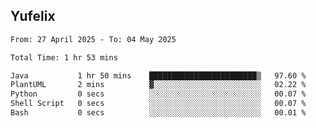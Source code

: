 ## Yufelix

<!--START_SECTION:waka-->

```txt
From: 27 April 2025 - To: 04 May 2025

Total Time: 1 hr 53 mins

Java           1 hr 50 mins    ████████████████████████▒   97.60 %
PlantUML       2 mins          ▓░░░░░░░░░░░░░░░░░░░░░░░░   02.22 %
Python         0 secs          ░░░░░░░░░░░░░░░░░░░░░░░░░   00.07 %
Shell Script   0 secs          ░░░░░░░░░░░░░░░░░░░░░░░░░   00.07 %
Bash           0 secs          ░░░░░░░░░░░░░░░░░░░░░░░░░   00.01 %
```

<!--END_SECTION:waka-->

